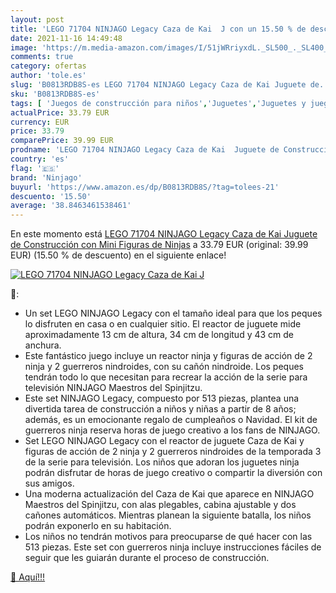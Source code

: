 ```yaml
---
layout: post
title: 'LEGO 71704 NINJAGO Legacy Caza de Kai  J con un 15.50 % de descuento'
date: 2021-11-16 14:49:48
image: 'https://m.media-amazon.com/images/I/51jWRriyxdL._SL500_._SL400_.jpg'
comments: true
category: ofertas
author: 'tole.es'
slug: 'B0813RDB8S-es LEGO 71704 NINJAGO Legacy Caza de Kai Juguete de...'
sku: 'B0813RDB8S-es'
tags: [ 'Juegos de construcción para niños','Juguetes','Juguetes y juegos','Sets de construcción','lego','ninjago', ]
actualPrice: 33.79 EUR
currency: EUR
price: 33.79
comparePrice: 39.99 EUR
prodname: 'LEGO 71704 NINJAGO Legacy Caza de Kai  Juguete de Construcción con Mini Figuras de Ninjas'
country: 'es'
flag: '🇪🇸'
brand: 'Ninjago'
buyurl: 'https://www.amazon.es/dp/B0813RDB8S/?tag=tolees-21'
descuento: '15.50'
average: '38.8463461538461'
---
```


En este momento está [LEGO 71704 NINJAGO Legacy Caza de Kai  Juguete de Construcción con Mini Figuras de Ninjas](https://www.amazon.es/dp/B0813RDB8S/?tag=tolees-21) a 33.79 EUR (original: 39.99 EUR) (15.50 %  de descuento) en el siguiente enlace!

[![LEGO 71704 NINJAGO Legacy Caza de Kai  J](https://m.media-amazon.com/images/I/51jWRriyxdL._SL500_._SL400_.jpg)](https://www.amazon.es/dp/B0813RDB8S/?tag=tolees-21)

🔎:

- Un set LEGO NINJAGO Legacy con el tamaño ideal para que los peques lo disfruten en casa o en cualquier sitio. El reactor de juguete mide aproximadamente 13 cm de altura, 34 cm de longitud y 43 cm de anchura.
- Este fantástico juego incluye un reactor ninja y figuras de acción de 2 ninja y 2 guerreros nindroides, con su cañón nindroide. Los peques tendrán todo lo que necesitan para recrear la acción de la serie para televisión NINJAGO Maestros del Spinjitzu.
- Este set NINJAGO Legacy, compuesto por 513 piezas, plantea una divertida tarea de construcción a niños y niñas a partir de 8 años; además, es un emocionante regalo de cumpleaños o Navidad. El kit de guerreros ninja reserva horas de juego creativo a los fans de NINJAGO.
- Set LEGO NINJAGO Legacy con el reactor de juguete Caza de Kai y figuras de acción de 2 ninja y 2 guerreros nindroides de la temporada 3 de la serie para televisión. Los niños que adoran los juguetes ninja podrán disfrutar de horas de juego creativo o compartir la diversión con sus amigos.
- Una moderna actualización del Caza de Kai que aparece en NINJAGO Maestros del Spinjitzu, con alas plegables, cabina ajustable y dos cañones automáticos. Mientras planean la siguiente batalla, los niños podrán exponerlo en su habitación.
- Los niños no tendrán motivos para preocuparse de qué hacer con las 513 piezas. Este set con guerreros ninja incluye instrucciones fáciles de seguir que les guiarán durante el proceso de construcción.

[🛒 Aquí!!!](https://www.amazon.es/dp/B0813RDB8S/?tag=tolees-21)

